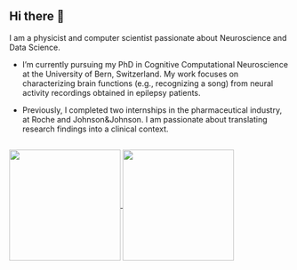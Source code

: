 ## Hi there 👋

I am a physicist and computer scientist passionate about Neuroscience and Data Science. 

- I’m currently pursuing my PhD in Cognitive Computational Neuroscience at the University of Bern, Switzerland. My work focuses on characterizing brain functions (e.g., recognizing a song) from neural activity recordings obtained in epilepsy patients.

- Previously, I completed two internships in the pharmaceutical industry, at Roche and Johnson&Johnson. I am passionate about translating research findings into a clinical context.

##
<a href="https://github.com/anuraghazra/github-readme-stats">
  <img height=200 align="center" src="https://github-readme-stats.vercel.app/api?username=cusinatr&theme=dracula&show_icons=true&hide=contribs,issues&rank_icon=github" />
</a>
<a href="https://github.com/anuraghazra/convoychat">
  <img height=200 align="center" src="https://github-readme-stats.vercel.app/api/top-langs?username=cusinatr&theme=dracula&layout=compact&langs_count=8&card_width=320" />
</a>

<!--
**cusinatr/cusinatr** is a ✨ _special_ ✨ repository because its `README.md` (this file) appears on your GitHub profile.

Here are some ideas to get you started:

- 🔭 I’m currently working on ...
- 🌱 I’m currently learning ...
- 👯 I’m looking to collaborate on ...
- 🤔 I’m looking for help with ...
- 💬 Ask me about ...
- 📫 How to reach me: ...
- 😄 Pronouns: ...
- ⚡ Fun fact: ...
-->

